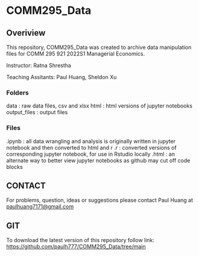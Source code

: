 # COMM295_Data

## Overiview
This repository, COMM295_Data was created to archive data manipulation files for COMM 295 921 2022S1 Managerial Economics.

Instructor: Ratna Shrestha

Teaching Assitants: Paul Huang, Sheldon Xu

### Folders
data : raw data files, csv and xlsx
html : html versions of jupyter notebooks
output_files : output files 

### Files
.ipynb : all data wrangling and analysis is originally written in jupyter notebook and then converted to html and r
.r : converted versions of corresponding jupyter notebook, for use in Rstudio locally
.html : an alternate way to better view jupyter notebooks as github may cut off code blocks

## CONTACT
For problems, question, ideas or suggestions please contact Paul Huang at paulhuang7171@gmail.com

## GIT
To download the latest version of this repository follow link: https://github.com/paulh777/COMM295_Data/tree/main
